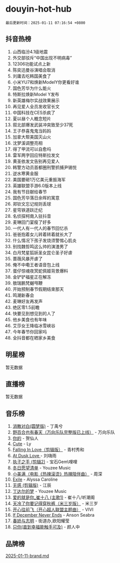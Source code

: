 # douyin-hot-hub

`最后更新时间：2025-01-11 07:16:54 +0800`

## 抖音热榜

1. 山西临汾4.1级地震
1. 外交部驳斥“中国出现不明病毒”
1. 12306功能试点上新
1. 陈奕迅曼谷演唱会取消
1. 刘庸去吃韩国美食了
1. 小米YU7和焕新ModelY你更看好谁
1. 国色芳华为什么能火
1. 特斯拉焕新Model Y发布
1. 新英雄梅尔实战效果展示
1. 再见爱人全员发收官长文
1. 中国科技在CES杀疯了
1. 夏以昼个人概念短片
1. 叙北部爆发武装冲突致至少37死
1. 王子恭喜鬼鬼当妈妈
1. 加拿大帮美国灭山火
1. 沈梦溪调整亮相
1. 得了甲流可以自愈吗
1. 雷军两字回应特斯拉发文
1. 黄圣依发文告别再见爱人
1. 韩警方动员首都圈刑警抓捕尹锡悦
1. 逆水寒黄金服
1. 美国要砸1万亿美元重振海军
1. 英雄联盟手游6.0版本上线
1. 我有节目献给春节
1. 国色芳华落日余晖的寓意
1. 郑钦文忘记规则丢球
1. 星穹铁道跃迁纪
1. 名侦探柯南入驻抖音
1. 麦琳回门宴瘦了好多
1. 一代人有一代人的春节回忆杀
1. 爸爸抱着女儿转着转着就长大了
1. 什么情况下孩子发烧须警惕心肌炎
1. 别找魏哲鸣这么帅的演渣男了
1. 白月梵星狐妖圣女昆仑圣子好虐
1. 蔷薇风暴开虐了
1. 俺不中嘞王者语音包上线
1. 蛋仔惊魂夜冥蛇佩姬背景爆料
1. 金铲铲福星正在解冻
1. 敖瑞鹏梵樾甩鞭
1. 开始预制春节假期结束那天
1. 鸣潮新春会
1. 麦琳好友再发声
1. 绝区零1.5前瞻
1. 快要见到想见到的人了
1. 他乡美食也有年味
1. 艾莎女王降临冰雪峡谷
1. 今年春节你回家吗
1. 全抖音都在晒家乡美食

## 明星榜

暂无数据

## 直播榜

暂无数据

## 音乐榜

1. [消散对白(圆梦版)](https://sf5-hl-cdn-tos.douyinstatic.com/obj/tos-cn-ve-2774/og4jB5I5IizzoZVAAAzWgBMAsMDWoArfwBOiFs) - 丁禹兮
1. [野百合也有春天（万向乐队完整版已上线）](https://sf5-hl-cdn-tos.douyinstatic.com/obj/tos-cn-ve-2774/oMnUxhRAMiAGBqDtIPBQ7ACYQZFlJCftcgeDJE) - 万向乐队
1. [你的](https://sf5-hl-cdn-tos.douyinstatic.com/obj/tos-cn-ve-2774/oYuIeKf42jB7sEV6B2upMdpYAgfrQWj0FeRegh) - 贺仙人
1. [Cute](https://sf5-hl-cdn-tos.douyinstatic.com/obj/tos-cn-ve-2774/o4IbIzHWKAAB4wsS5qMBRiiAlEBGTpQRNfFvuo) - Ly
1. [Falling In Love（剪辑版）](https://sf5-hl-cdn-tos.douyinstatic.com/obj/tos-cn-ve-2774/o8ajpA8zzgBPahbBIO8AcKGBLJezFCRd1wfP9f) - 青村秀和
1. [ At Dusk  Love ](https://sf5-hl-cdn-tos.douyinstatic.com/obj/tos-cn-ve-2774/o8CrpCf5CaYgI4ZrtQgMQAFEfuGqNnRSDQAPBc) - 刘嗨雨
1. [执子之手 (剪辑2)](https://sf5-hl-cdn-tos.douyinstatic.com/obj/tos-cn-ve-2774/oUoZLQjCc31XzqsBnBQUNgeKtYPBcgbFDwtfcu) - 宝石Gem\哩哩
1. [冬日愿望清单](https://sf5-hl-cdn-tos.douyinstatic.com/obj/tos-cn-ve-2774/oIIgUOeamCFCVAzxN6MFRLIBlLGpUqQxeeHrLE) - Youzee Music
1. [小美满（电影《热辣滚烫》热辣陪伴曲）](https://sf3-cdn-tos.douyinstatic.com/obj/tos-cn-ve-2774/o0GAn2lSgfZIDUgtevCGDQYnFg4CwnrBaxbTZL) - 周深
1. [Exile](https://sf5-hl-cdn-tos.douyinstatic.com/obj/tos-cn-ve-2774/oYj4gAQTknKE3WW0Je8KGmQ7z1cA4FefwtbufD) - Alyssa Caroline
1. [无感 (剪辑版)](https://sf5-hl-cdn-tos.douyinstatic.com/obj/tos-cn-ve-2774/o0eIsUzJBDlQaQFC5OFlgbMEZC1TFYBftOBn6p) - 江辰
1. [丁达尔的梦](https://sf5-hl-cdn-tos.douyinstatic.com/obj/tos-cn-ve-2774/oMU3WirUZBVQkAC9ccG5P2IQirziZM2RTInUY) - Youzee Music
1. [爱的就是你_崔十八 (主歌1)](https://sf5-hl-cdn-tos.douyinstatic.com/obj/tos-cn-ve-2774/oI5BO5DhFZ6UTcNCnZaOCBLtZ7WIMQGfgnXf5E) - 崔十八/听潮阁
1. [天冷了你要记得穿秋裤（米三岁版）](https://sf5-hl-cdn-tos.douyinstatic.com/obj/tos-cn-ve-2774/oQlIwVIDWiZ6BQilAorS7MA0AgCkQDvcZAdm1) - 米三岁
1. [开心往前飞（开心超人联盟主题曲）](https://sf5-hl-cdn-tos.douyinstatic.com/obj/tos-cn-ve-2774/9d8fb7c82cf1421fb93a9fe925275e0a) - VIVI
1. [If December Never Ends](https://sf5-hl-cdn-tos.douyinstatic.com/obj/tos-cn-ve-2774/oY1IQMoTgCFIBg8RZifyqlBBt1UFgitTYmxeOS) - Anson Seabra
1. [春娇与志明](https://sf5-hl-cdn-tos.douyinstatic.com/obj/tos-cn-ve-2774/e530d8fceb7044b39707d7f9ff54add1) - 街道办,欧阳耀莹
1. [只你(直到幸福能触手可及)](https://sf5-hl-cdn-tos.douyinstatic.com/obj/tos-cn-ve-2774/o0lBkRDzFTeaVSUz3ZZSCBVtZ5DIMQGfgmEAuE) - 颜人中

## 品牌榜

[2025-01-11-brand.md](2025-01-11-brand.md)

